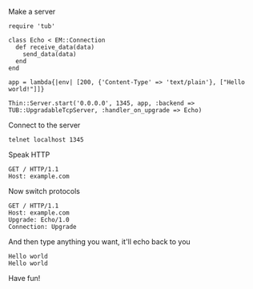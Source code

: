 Make a server

    require 'tub'

    class Echo < EM::Connection
      def receive_data(data)
        send_data(data)
      end
    end

    app = lambda{|env| [200, {'Content-Type' => 'text/plain'}, ["Hello world!"]]}

    Thin::Server.start('0.0.0.0', 1345, app, :backend => TUB::UpgradableTcpServer, :handler_on_upgrade => Echo)

Connect to the server

    telnet localhost 1345

Speak HTTP

    GET / HTTP/1.1
    Host: example.com


Now switch protocols

    GET / HTTP/1.1
    Host: example.com
    Upgrade: Echo/1.0
    Connection: Upgrade

And then type anything you want, it'll echo back to you

    Hello world
    Hello world

Have fun!